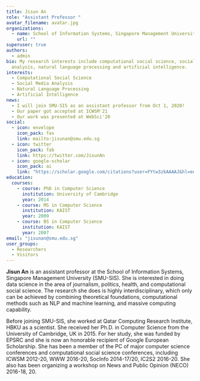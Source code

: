 ```yaml
---
title: Jisun An
role: "Assistant Professor "
avatar_filename: avatar.jpg
organizations:
  - name: School of Information Systems, Singapore Management University (SMU-SIS) jisunan@smu.edu.sg
    url: ""
superuser: true
authors:
  - admin
bio: My research interests include computational social science, social media
  analysis, natural language processing and artificial intelligence.
interests:
  - Computational Social Science
  - Social Media Analysis
  - Natural Language Processing
  - Artificial Intelligence
news:
  - I will join SMU-SIS as an assistant professor from Oct 1, 2020!
  - Our paper got accepted at ICWSM'21
  - Our work was presented at WebSci'20
social:
  - icon: envelope
    icon_pack: fas
    link: mailto:jisunan@smu.edu.sg
  - icon: twitter
    icon_pack: fab
    link: https://twitter.com/JisunAn
  - icon: google-scholar
    icon_pack: ai
    link: "https://scholar.google.com/citations?user=FYtw3zkAAAAJ&hl=en"
education:
  courses:
    - course: PhD in Computer Science
      institution: University of Cambridge
      year: 2014
    - course: MS in Computer Science
      institution: KAIST
      year: 2009
    - course: BS in Computer Science
      institution: KAIST
      year: 2007
email: "jisunan@smu.edu.sg"
user_groups:
  - Researchers
  - Visitors
---
```

**Jisun An** is an assistant professor at the School of Information Systems, Singapore Management University (SMU-SIS). She is interested in doing data science in the area of journalism, politics, health, and computational social science. The research she does is highly interdisciplinary, which only can be achieved by combining theoretical foundations, computational methods such as NLP and machine learning, and massive computing capability. 

Before joining SMU-SIS, she worked at Qatar Computing Research Institute, HBKU as a scientist. She received her Ph.D. in Computer Science from the University of Cambridge, UK in 2015. For her study, she was funded by EPSRC and she is now an honorable recipient of Google European Scholarship. She has been a member of the PC of major computer science conferences and computational social science conferences, including ICWSM 2012-20, WWW 2016-20, SocInfo 2014-17/20, IC2S2 2016-20. She also has been organizing a workshop on News and Public Opinion (NECO) 2016-18, 20.
